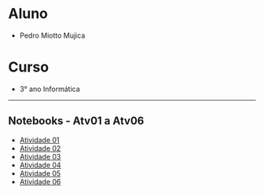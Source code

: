# Aluno
* Pedro Miotto Mujica 

# Curso
* 3° ano Informática 

<hr>

## Notebooks - Atv01 a Atv06

* [Atividade 01](https://github.com/pedromujica1/POO-OrientadaObjetos/tree/main/Atividades/Atv01)
* [Atividade 02](https://github.com/pedromujica1/POO-OrientadaObjetos/tree/main/Atividades/Atv02)
* [Atividade 03](https://github.com/pedromujica1/POO-OrientadaObjetos/tree/main/Atividades/Atv03)
* [Atividade 04](https://github.com/pedromujica1/POO-OrientadaObjetos/tree/main/Atividades/Atv04)
* [Atividade 05](https://github.com/pedromujica1/POO-OrientadaObjetos/tree/main/Atividades/Atv05)
* [Atividade 06](https://github.com/pedromujica1/POO-OrientadaObjetos/tree/main/Atividades/Atv06)
